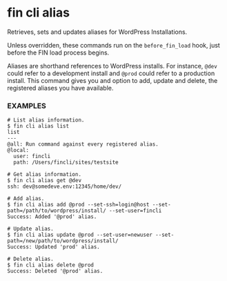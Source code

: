 # fin cli alias

Retrieves, sets and updates aliases for WordPress Installations.

Unless overridden, these commands run on the `before_fin_load` hook, just before the FIN load process begins.

Aliases are shorthand references to WordPress installs. For instance, `@dev` could refer to a development install and `@prod` could refer to a production install. This command gives you and option to add, update and delete, the registered aliases you have available.

### EXAMPLES

    # List alias information.
    $ fin cli alias list
    list
    ---
    @all: Run command against every registered alias.
    @local:
      user: fincli
      path: /Users/fincli/sites/testsite

    # Get alias information.
    $ fin cli alias get @dev
    ssh: dev@somedeve.env:12345/home/dev/

    # Add alias.
    $ fin cli alias add @prod --set-ssh=login@host --set-path=/path/to/wordpress/install/ --set-user=fincli
    Success: Added '@prod' alias.

    # Update alias.
    $ fin cli alias update @prod --set-user=newuser --set-path=/new/path/to/wordpress/install/
    Success: Updated 'prod' alias.

    # Delete alias.
    $ fin cli alias delete @prod
    Success: Deleted '@prod' alias.




